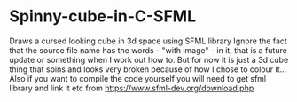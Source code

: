# Spinny-cube-in-C-SFML
Draws a cursed looking cube in 3d space using SFML library
Ignore the fact that the source file name has the words - "with image" - in it, that is a future update or something when I work out how to. 
But for now it is just a 3d cube thing that spins and looks very broken because of how I chose to colour it... Also if you want to compile
the code yourself you will need to get sfml library and link it etc from https://www.sfml-dev.org/download.php
